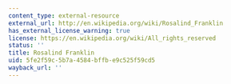 ```yaml
---
content_type: external-resource
external_url: http://en.wikipedia.org/wiki/Rosalind_Franklin
has_external_license_warning: true
license: https://en.wikipedia.org/wiki/All_rights_reserved
status: ''
title: Rosalind Franklin
uid: 5fe2f59c-5b7a-4584-bffb-e9c525f59cd5
wayback_url: ''
---
```

